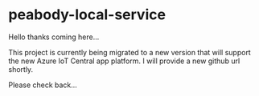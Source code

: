 # peabody-local-service
Hello thanks coming here...

This project is currently being migrated to a new version that will support the new Azure IoT Central app platform. I will provide a new github url shortly.

Please check back...

